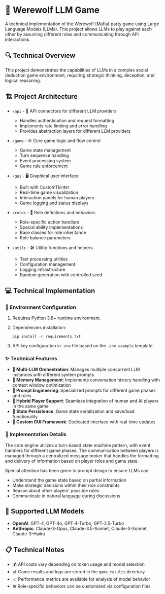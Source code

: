 # 🐺 Werewolf LLM Game

A technical implementation of the Werewolf (Mafia) party game using Large Language Models (LLMs). This project allows LLMs to play against each other by assuming different roles and communicating through API interactions.

## 🔍 Technical Overview

This project demonstrates the capabilities of LLMs in a complex social deduction game environment, requiring strategic thinking, deception, and logical reasoning.

## 🏗️ Project Architecture

- `/api` - 🔌 API connectors for different LLM providers
  - Handles authentication and request formatting
  - Implements rate limiting and error handling
  - Provides abstraction layers for different LLM providers
  
- `/game` - ⚙️ Core game logic and flow control
  - Game state management
  - Turn sequence handling
  - Event processing system
  - Game rule enforcement

- `/gui` - 🖥️ Graphical user interface
  - Built with CustomTkinter
  - Real-time game visualization
  - Interaction panels for human players
  - Game logging and status displays

- `/roles` - 👥 Role definitions and behaviors
  - Role-specific action handlers
  - Special ability implementations
  - Base classes for role inheritance
  - Role balance parameters

- `/utils` - 🛠️ Utility functions and helpers
  - Text processing utilities
  - Configuration management
  - Logging infrastructure
  - Random generation with controlled seed

## 💻 Technical Implementation

### 🔧 Environment Configuration

1. Requires Python 3.8+ runtime environment.

2. Dependencies installation:
   ```
   pip install -r requirements.txt
   ```

3. API key configuration in `.env` file based on the `.env.example` template.

### ✨ Technical Features

- **🧠 Multi-LLM Orchestration**: Manages multiple concurrent LLM instances with different system prompts
- **💾 Memory Management**: Implements conversation history handling with context window optimization
- **📝 Prompt Engineering**: Specialized prompts for different game phases and roles
- **👤 Hybrid Player Support**: Seamless integration of human and AI players in the same game
- **💾 State Persistence**: Game state serialization and save/load functionality
- **🎨 Custom GUI Framework**: Dedicated interface with real-time updates

### 🔬 Implementation Details

The core engine utilizes a turn-based state machine pattern, with event handlers for different game phases. The communication between players is managed through a centralized message broker that handles the formatting and delivery of information based on player roles and game state.

Special attention has been given to prompt design to ensure LLMs can:
- Understand the game state based on partial information
- Make strategic decisions within their role constraints
- Reason about other players' possible roles
- Communicate in natural language during discussions

## 🤖 Supported LLM Models

- **OpenAI**: GPT-4, GPT-4o, GPT-4-Turbo, GPT-3.5-Turbo
- **Anthropic**: Claude-3-Opus, Claude-3.5-Sonnet, Claude-3-Sonnet, Claude-3-Haiku

## 📋 Technical Notes

- 💰 API costs vary depending on token usage and model selection
- 📊 Game results and logs are stored in the `game_results` directory
- 📈 Performance metrics are available for analysis of model behavior
- ⚙️ Role-specific behaviors can be customized via configuration files
